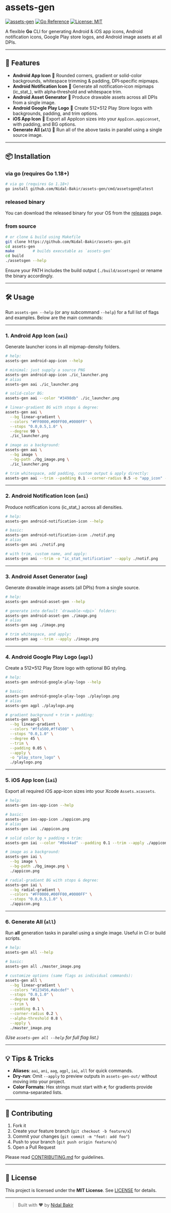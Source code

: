# assets-gen
[![assets-gen](https://github.com/Nidal-Bakir/assets-gen/actions/workflows/go.yml/badge.svg)](https://github.com/Nidal-Bakir/assets-gen/actions/workflows/go.yml)
[![Go Reference](https://pkg.go.dev/badge/github.com/Nidal-Bakir/assets-gen.svg)](https://pkg.go.dev/github.com/Nidal-Bakir/assets-gen)
[![License: MIT](https://img.shields.io/badge/License-MIT-blue.svg)](LICENSE)

A flexible **Go** CLI for generating Android & iOS app icons, Android notification icons, Google Play store logos, and Android image assets at all DPIs.

---

## 🚀 Features

- **Android App Icon**
  🎨 Rounded corners, gradient or solid-color backgrounds, whitespace trimming & padding, DPI‐specific mipmaps.
- **Android Notification Icon**
  🔔 Generate all notification‐icon mipmaps (ic_stat\_), with alpha‐threshold and whitespace trim.
- **Android Asset Generator**
  📐 Produce drawable assets across all DPIs from a single image.
- **Android Google Play Logo**
  🛒 Create 512×512 Play Store logos with backgrounds, padding, and trim options.
- **iOS App Icon**
  📱 Export all AppIcon sizes into your `AppIcon.appiconset`, with padding, and BG options.
- **Generate All (`all`)**
  🎉 Run all of the above tasks in parallel using a single source image.

---

## 📦 Installation

### via go (requires Go 1.18+)

```bash
# via go (requires Go 1.18+)
go install github.com/Nidal-Bakir/assets-gen/cmd/assetsgen@latest
```

### released binary

You can download the released binary for your OS from the [releases](https://github.com/Nidal-Bakir/assets-gen/releases/latest) page.
### from source

```bash
# or clone & build using Makefile
git clone https://github.com/Nidal-Bakir/assets-gen.git
cd assets-gen
make        # builds executable as `assets-gen`
cd build
./assetsgen --help
```

Ensure your PATH includes the build output (`./build/assetsgen`) or rename the binary accordingly.

---

## 🛠 Usage

Run `assets-gen --help` (or any subcommand `--help`) for a full list of flags and examples. Below are the main commands:

---

### 1. Android App Icon (`aai`)

Generate launcher icons in all mipmap-density folders.

```bash
# help:
assets-gen android-app-icon --help

# minimal: just supply a source PNG
assets-gen android-app-icon ./ic_launcher.png
# alias
assets-gen aai ./ic_launcher.png

# solid-color BG:
assets-gen aai --color "#3498db" ./ic_launcher.png

# linear-gradient BG with stops & degree:
assets-gen aai \
  --bg linear-gradient \
  --colors "#FF0000,#00FF00,#0000FF" \
  --stops "0.0,0.5,1.0" \
  --degree 90 \
  ./ic_launcher.png

# image as a background:
assets-gen aai \
  --bg image \
  --bg-path ./bg_image.png \
  ./ic_launcher.png

# trim whitespace, add padding, custom output & apply directly:
assets-gen aai --trim --padding 0.1 --corner-radius 0.5 -o "app_icon" --apply ./ic_launcher.png
```

---

### 2. Android Notification Icon (`ani`)

Produce notification icons (ic_stat\_) across all densities.

```bash
# help:
assets-gen android-notification-icon --help

# basic:
assets-gen android-notification-icon ./notif.png
# alias
assets-gen ani ./notif.png

# with trim, custom name, and apply:
assets-gen ani --trim -o "ic_stat_notification" --apply ./notif.png
```

---

### 3. Android Asset Generator (`aag`)

Generate drawable image assets (all DPIs) from a single source.

```bash
# help:
assets-gen android-asset-gen --help

# generate into default `drawable-<dpi>` folders:
assets-gen android-asset-gen ./image.png
# alias
assets-gen aag ./image.png

# trim whitespace, and apply:
assets-gen aag --trim --apply ./image.png
```

---

### 4. Android Google Play Logo (`agpl`)

Create a 512×512 Play Store logo with optional BG styling.

```bash
# help:
assets-gen android-google-play-logo --help

# basic:
assets-gen android-google-play-logo ./playlogo.png
# alias
assets-gen agpl ./playlogo.png

# gradient background + trim + padding:
assets-gen agpl \
  --bg linear-gradient \
  --colors "#ffa500,#ff4500" \
  --stops "0.0,1.0" \
  --degree 45 \
  --trim \
  --padding 0.05 \
  --apply \
  -o "play_store_logo" \
  ./playlogo.png
```

---

### 5. iOS App Icon (`iai`)

Export all required iOS app-icon sizes into your Xcode `Assets.xcassets`.

```bash
# help:
assets-gen ios-app-icon --help

# basic:
assets-gen ios-app-icon ./appicon.png
# alias
assets-gen iai ./appicon.png

# solid color bg + padding + trim:
assets-gen iai --color "#8e44ad" --padding 0.1 --trim --apply ./appicon.png

# image as a background:
assets-gen iai \
  --bg image \
  --bg-path ./bg_image.png \
  ./appicon.png

# radial-gradient BG with stops & degree:
assets-gen iai \
  --bg radial-gradient \
  --colors "#FF0000,#00FF00,#0000FF" \
  --stops "0.0,0.5,1.0" \
  ./appicon.png

```

---

### 6. Generate All (`all`)

Run **all** generation tasks in parallel using a single image. Useful in CI or build scripts.

```bash
# help:
assets-gen all --help

# basic:
assets-gen all ./master_image.png

# customize options (same flags as individual commands):
assets-gen all \
  --bg linear-gradient \
  --colors "#123456,#abcdef" \
  --stops "0.0,1.0" \
  --degree 60 \
  --trim \
  --padding 0.1 \
  --corner-radius 0.2 \
  --alpha-threshold 0.8 \
  --apply \
  ./master_image.png
```

_(Use `assets-gen all --help` for full flag list.)_

---

## 💡 Tips & Tricks

- **Aliases**: `aai`, `ani`, `aag`, `agpl`, `iai`, `all` for quick commands.
- **Dry-run**: Omit `--apply` to preview outputs in `assets-gen-out/` without moving into your project.
- **Color Formats**: Hex strings must start with `#`; for gradients provide comma-separated lists.

---

## 🤝 Contributing

1. Fork it
2. Create your feature branch (`git checkout -b feature/x`)
3. Commit your changes (`git commit -m "feat: add foo"`)
4. Push to your branch (`git push origin feature/x`)
5. Open a Pull Request

Please read [CONTRIBUTING.md](CONTRIBUTING.md) for guidelines.

---

## 📄 License

This project is licensed under the **MIT License**. See [LICENSE](LICENSE) for details.

---

> Built with ❤️ by [Nidal Bakir](https://github.com/Nidal-Bakir)
